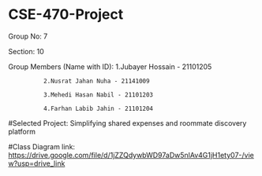 # CSE-470-Project

Group No: 7

Section: 10

Group Members (Name with ID):
              1.Jubayer Hossain - 21101205
              
              2.Nusrat Jahan Nuha - 21141009
              
              3.Mehedi Hasan Nabil - 21101203
              
              4.Farhan Labib Jahin - 21101204
              

#Selected Project: Simplifying shared expenses and roommate discovery platform


#Class Diagram link: https://drive.google.com/file/d/1jZZQdywbWD97aDw5nlAv4G1jH1ety07-/view?usp=drive_link

